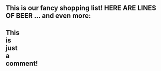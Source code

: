 This is our fancy shopping list!
HERE 
ARE 
LINES 
OF 
BEER
... and even more:
-------------  
This  
is  
just  
a  
comment!  
-------------  
